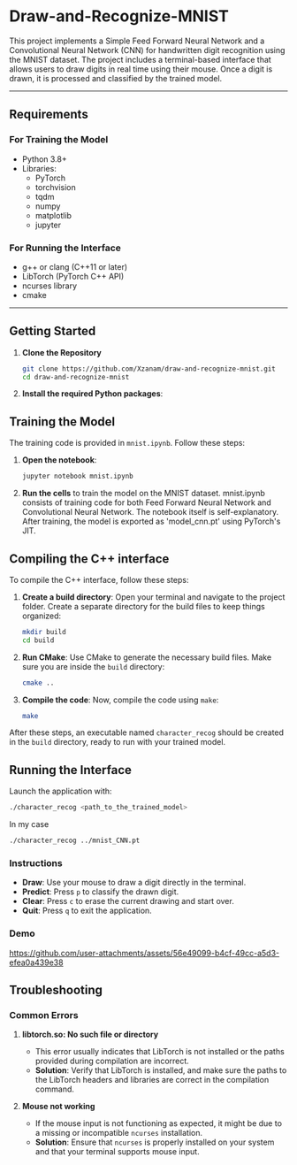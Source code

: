 # Draw-and-Recognize-MNIST

This project implements a Simple Feed Forward Neural Network and a Convolutional Neural Network (CNN) for handwritten digit recognition using the MNIST dataset. The project includes a terminal-based interface that allows users to draw digits in real time using their mouse. Once a digit is drawn, it is processed and classified by the trained model.

---

## Requirements

### For Training the Model
- Python 3.8+
- Libraries:
  - PyTorch
  - torchvision
  - tqdm
  - numpy
  - matplotlib
  - jupyter

### For Running the Interface
- g++ or clang (C++11 or later)
- LibTorch (PyTorch C++ API)
- ncurses library
- cmake 

---

## Getting Started

1. **Clone the Repository**
    ```bash
    git clone https://github.com/Xzanam/draw-and-recognize-mnist.git
    cd draw-and-recognize-mnist
    ```

2. **Install the required Python packages**:

## Training the Model

The training code is provided in `mnist.ipynb`. Follow these steps:

1. **Open the notebook**:
    ```bash
    jupyter notebook mnist.ipynb
    ```

2. **Run the cells** to train the model on the MNIST dataset. mnist.ipynb consists of training code for both Feed Forward Neural Network and Convolutional Neural Network. The notebook itself is self-explanatory. After training, the model is exported as 'model_cnn.pt' using PyTorch's JIT.

## Compiling the C++ interface

To compile the C++ interface, follow these steps:

1. **Create a build directory**:
   Open your terminal and navigate to the project folder. Create a separate directory for the build files to keep things organized:
   
    ```bash
    mkdir build
    cd build
    ```

2. **Run CMake**:
   Use CMake to generate the necessary build files. Make sure you are inside the `build` directory:

    ```bash
    cmake ..
    ```

3. **Compile the code**:
   Now, compile the code using `make`:

    ```bash
    make
    ```

After these steps, an executable named `character_recog` should be created in the `build` directory, ready to run with your trained model.

## Running the Interface
Launch the application with:

```bash
./character_recog <path_to_the_trained_model>
```
In my case 

```bash
./character_recog ../mnist_CNN.pt
```

### Instructions

- **Draw**: Use your mouse to draw a digit directly in the terminal.
- **Predict**: Press `p` to classify the drawn digit.
- **Clear**: Press `c` to erase the current drawing and start over.
- **Quit**: Press `q` to exit the application.

### Demo 

https://github.com/user-attachments/assets/56e49099-b4cf-49cc-a5d3-efea0a439e38



## Troubleshooting

### Common Errors

1. **libtorch.so: No such file or directory**
   - This error usually indicates that LibTorch is not installed or the paths provided during compilation are incorrect.
   - **Solution**: Verify that LibTorch is installed, and make sure the paths to the LibTorch headers and libraries are correct in the compilation command.

2. **Mouse not working**
   - If the mouse input is not functioning as expected, it might be due to a missing or incompatible `ncurses` installation.
   - **Solution**: Ensure that `ncurses` is properly installed on your system and that your terminal supports mouse input.
